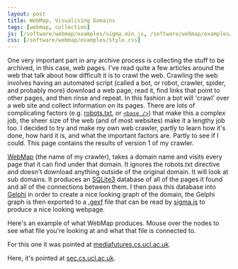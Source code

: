 ```yaml
---
layout: post
title: WebMap, Visualising Domains
tags: [webmap, collection]
js: [/software/webmap/examples/sigma.min.js, /software/webmap/examples/sigma.parseGexf.js, /software/webmap/examples/script.js]
css: [/software/webmap/examples/style.css]
---
```

One very important part in any archive process is collecting the stuff to be archived, in this case, web pages. I've read quite a few articles around the web that talk about how difficult it is to crawl the web. Crawling the web involves having an automated script (called a bot, or robot, crawler, spider, and probably more) download a web page, read it, find links that point to other pages, and then rinse and repeat. In this fashion a bot will 'crawl' over a web site and collect information on its pages. There are lots of complicating factors (e.g. [robots.txt](http://en.wikipedia.org/wiki/Robots_exclusion_standard), or [`<base />`](http://www.w3schools.com/tags/tag_base.asp)) that make this a complex job, the sheer size of the web (and of most websites) make it a lengthy job too. I decided to try and make my own web crawler, partly to learn how it's done, how hard it is, and what the important factors are. Partly to see if I could. This page contains the results of version 1 of my crawler.

[WebMap](/software/webmap/) (the name of my crawler), takes a domain name and visits every page that it can find under that domain. It ignores the robots.txt directive and doesn't download anything outside of the original domain. It will look at sub domains. It produces an [SQLite3](http://www.sqlite.org/) database of all of the pages it found and all of the connections between them. I then pass this database into [Gelphi](https://gephi.org/) in order to create a nice looking graph of the domain, the Gelphi graph is then exported to a [.gexf](http://gexf.net/format/) file that can be read by [sigma.js](http://sigmajs.org/) to produce a nice looking webpage.

Here's an example of what WebMap produces. Mouse over the nodes to see what file you're looking at and what that file is connected to.

For this one it was pointed at [mediafutures.cs.ucl.ac.uk](http://mediafutures.cs.ucl.ac.uk).
<div class="sigma-parent">
    <div class="sigma-expand" id="mf">
    </div>
</div>

Here, it's pointed at [sec.cs.ucl.ac.uk](http://sec.cs.ucl.ac.uk).
<div class="sigma-parent">
    <div class="sigma-expand" id="sec">
    </div>
</div>